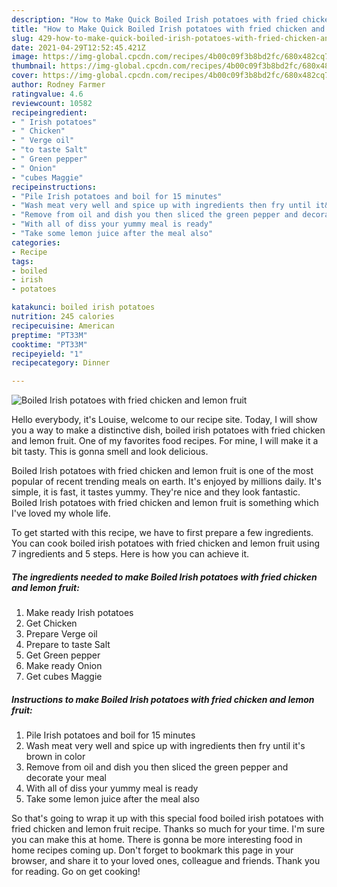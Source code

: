 ```yaml
---
description: "How to Make Quick Boiled Irish potatoes with fried chicken and lemon fruit"
title: "How to Make Quick Boiled Irish potatoes with fried chicken and lemon fruit"
slug: 429-how-to-make-quick-boiled-irish-potatoes-with-fried-chicken-and-lemon-fruit
date: 2021-04-29T12:52:45.421Z
image: https://img-global.cpcdn.com/recipes/4b00c09f3b8bd2fc/680x482cq70/boiled-irish-potatoes-with-fried-chicken-and-lemon-fruit-recipe-main-photo.jpg
thumbnail: https://img-global.cpcdn.com/recipes/4b00c09f3b8bd2fc/680x482cq70/boiled-irish-potatoes-with-fried-chicken-and-lemon-fruit-recipe-main-photo.jpg
cover: https://img-global.cpcdn.com/recipes/4b00c09f3b8bd2fc/680x482cq70/boiled-irish-potatoes-with-fried-chicken-and-lemon-fruit-recipe-main-photo.jpg
author: Rodney Farmer
ratingvalue: 4.6
reviewcount: 10582
recipeingredient:
- " Irish potatoes"
- " Chicken"
- " Verge oil"
- "to taste Salt"
- " Green pepper"
- " Onion"
- "cubes Maggie"
recipeinstructions:
- "Pile Irish potatoes and boil for 15 minutes"
- "Wash meat very well and spice up with ingredients then fry until it&#39;s brown in color"
- "Remove from oil and dish you then sliced the green pepper and decorate your meal"
- "With all of diss your yummy meal is ready"
- "Take some lemon juice after the meal also"
categories:
- Recipe
tags:
- boiled
- irish
- potatoes

katakunci: boiled irish potatoes 
nutrition: 245 calories
recipecuisine: American
preptime: "PT33M"
cooktime: "PT33M"
recipeyield: "1"
recipecategory: Dinner

---
```



![Boiled Irish potatoes with fried chicken and lemon fruit](https://img-global.cpcdn.com/recipes/4b00c09f3b8bd2fc/680x482cq70/boiled-irish-potatoes-with-fried-chicken-and-lemon-fruit-recipe-main-photo.jpg)

Hello everybody, it's Louise, welcome to our recipe site. Today, I will show you a way to make a distinctive dish, boiled irish potatoes with fried chicken and lemon fruit. One of my favorites food recipes. For mine, I will make it a bit tasty. This is gonna smell and look delicious.

Boiled Irish potatoes with fried chicken and lemon fruit is one of the most popular of recent trending meals on earth. It's enjoyed by millions daily. It's simple, it is fast, it tastes yummy. They're nice and they look fantastic. Boiled Irish potatoes with fried chicken and lemon fruit is something which I've loved my whole life.




To get started with this recipe, we have to first prepare a few ingredients. You can cook boiled irish potatoes with fried chicken and lemon fruit using 7 ingredients and 5 steps. Here is how you can achieve it.

<!--inarticleads1-->

##### The ingredients needed to make Boiled Irish potatoes with fried chicken and lemon fruit:

1. Make ready  Irish potatoes
1. Get  Chicken
1. Prepare  Verge oil
1. Prepare to taste Salt
1. Get  Green pepper
1. Make ready  Onion
1. Get cubes Maggie




<!--inarticleads2-->

##### Instructions to make Boiled Irish potatoes with fried chicken and lemon fruit:

1. Pile Irish potatoes and boil for 15 minutes
1. Wash meat very well and spice up with ingredients then fry until it&#39;s brown in color
1. Remove from oil and dish you then sliced the green pepper and decorate your meal
1. With all of diss your yummy meal is ready
1. Take some lemon juice after the meal also




So that's going to wrap it up with this special food boiled irish potatoes with fried chicken and lemon fruit recipe. Thanks so much for your time. I'm sure you can make this at home. There is gonna be more interesting food in home recipes coming up. Don't forget to bookmark this page in your browser, and share it to your loved ones, colleague and friends. Thank you for reading. Go on get cooking!

